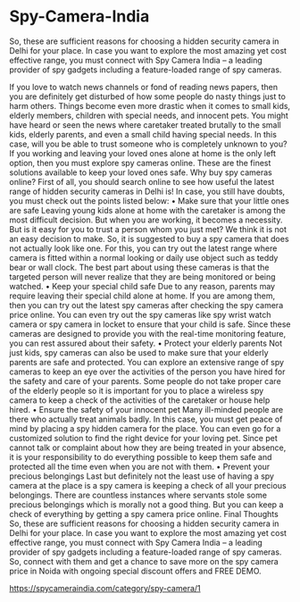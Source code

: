 # Spy-Camera-India
So, these are sufficient reasons for choosing a hidden security camera in Delhi for your place. In case you want to explore the most amazing yet cost effective range, you must connect with Spy Camera India – a leading provider of spy gadgets including a feature-loaded range of spy cameras. 

If you love to watch news channels or fond of reading news papers, then you are definitely get disturbed of how some people do nasty things just to harm others. Things become even more drastic when it comes to small kids, elderly members, children with special needs, and innocent pets. You might have heard or seen the news where caretaker treated brutally to the small kids, elderly parents, and even a small child having special needs. In this case, will you be able to trust someone who is completely unknown to you? If you working and leaving your loved ones alone at home is the only left option, then you must explore spy cameras online. These are the finest solutions available to keep your loved ones safe.
Why buy spy cameras online?
First of all, you should search online to see how useful the latest range of hidden security cameras in Delhi is! In case, you still have doubts, you must check out the points listed below:
•	Make sure that your little ones are safe
Leaving young kids alone at home with the caretaker is among the most difficult decision. But when you are working, it becomes a necessity. But is it easy for you to trust a person whom you just met? We think it is not an easy decision to make. So, it is suggested to buy a spy camera that does not actually look like one. For this, you can try out the latest range where camera is fitted within a normal looking or daily use object such as teddy bear or wall clock. The best part about using these cameras is that the targeted person will never realize that they are being monitored or being watched. 
•	Keep your special child safe
Due to any reason, parents may require leaving their special child alone at home. If you are among them, then you can try out the latest spy cameras after checking the spy camera price online. You can even try out the spy cameras like spy wrist watch camera or spy camera in locket to ensure that your child is safe. Since these cameras are designed to provide you with the real-time monitoring feature, you can rest assured about their safety.
•	Protect your elderly parents
Not just kids, spy cameras can also be used to make sure that your elderly parents are safe and protected. You can explore an extensive range of spy cameras to keep an eye over the activities of the person you have hired for the safety and care of your parents. Some people do not take proper care of the elderly people so it is important for you to place a wireless spy camera to keep a check of the activities of the caretaker or house help hired.
•	Ensure the safety of your innocent pet
Many ill-minded people are there who actually treat animals badly. In this case, you must get peace of mind by placing a spy hidden camera for the place. You can even go for a customized solution to find the right device for your loving pet. Since pet cannot talk or complaint about how they are being treated in your absence, it is your responsibility to do everything possible to keep them safe and protected all the time even when you are not with them.
•	Prevent your precious belongings
Last but definitely not the least use of having a spy camera at the place is a spy camera is keeping a check of all your precious belongings. There are countless instances where servants stole some precious belongings which is morally not a good thing. But you can keep a check of everything by getting a spy camera price online. 
Final Thoughts
So, these are sufficient reasons for choosing a hidden security camera in Delhi for your place. In case you want to explore the most amazing yet cost effective range, you must connect with Spy Camera India – a leading provider of spy gadgets including a feature-loaded range of spy cameras. So, connect with them and get a chance to save more on the spy camera price in Noida with ongoing special discount offers and FREE DEMO.

https://spycameraindia.com/category/spy-camera/1
